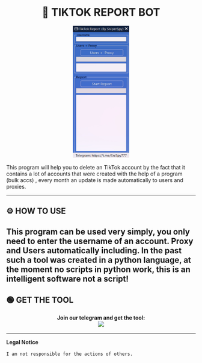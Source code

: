 # <h1 align="center">🚀 TIKTOK REPORT BOT</h1>  
<p align="center"><img src="logo.png" width="150px" height="350px" alt="insta logo"></p>
This program will help you to delete an TikTok account by the fact that it contains a lot of accounts that were created with the help of a program (bulk accs) , every month an update is made automatically to users and proxies.

----

## ⚙️ HOW TO USE  
   This program can be used very simply, you only need to enter the username of an account.
   Proxy and Users automatically including. 
   In the past such a tool was created in a python language, at the moment no scripts in python work, this is an intelligent software not a script!   
---

## 🟢 GET THE TOOL
<p align="center"> 
  <b>Join our telegram and get the tool:</b><br>
  <a href="https://tinyurl.com/mr4tnv5b"><img src="https://img.shields.io/badge/Join-Telegram%20Group-blue.svg?logo=telegram"></a>
</p>  

---

**Legal Notice**

```console
I am not responsible for the actions of others.
```
